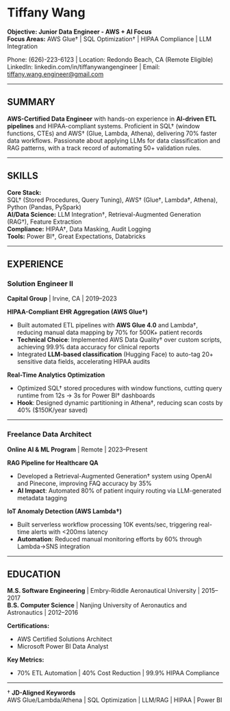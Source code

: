# Tiffany Wang

**Objective: Junior Data Engineer - AWS + AI Focus**  
**Focus Areas:** AWS Glue† | SQL Optimization† | HIPAA Compliance | LLM Integration  

Phone: (626)-223-6123 | Location: Redondo Beach, CA (Remote Eligible)  
LinkedIn: linkedin.com/in/tiffanywangengineer | Email: tiffany.wang.engineer@gmail.com  

---

## SUMMARY  
**AWS-Certified Data Engineer** with hands-on experience in **AI-driven ETL pipelines** and HIPAA-compliant systems. Proficient in SQL† (window functions, CTEs) and AWS† (Glue, Lambda, Athena), delivering 70% faster data workflows. Passionate about applying LLMs for data classification and RAG patterns, with a track record of automating 50+ validation rules.  

---

## SKILLS  
**Core Stack:**  
SQL† (Stored Procedures, Query Tuning), AWS† (Glue†, Lambda†, Athena), Python (Pandas, PySpark)  
**AI/Data Science:** LLM Integration†, Retrieval-Augmented Generation (RAG†), Feature Extraction  
**Compliance:** HIPAA†, Data Masking, Audit Logging  
**Tools:** Power BI†, Great Expectations, Databricks  

---

## EXPERIENCE  

### Solution Engineer II  
**Capital Group** | Irvine, CA | 2019–2023  

**HIPAA-Compliant EHR Aggregation (AWS Glue†)**  
- Built automated ETL pipelines with **AWS Glue 4.0** and Lambda†, reducing manual data mapping by 70% for 500K+ patient records  
- **Technical Choice**: Implemented AWS Data Quality† over custom scripts, achieving 99.9% data accuracy for clinical reports  
- Integrated **LLM-based classification** (Hugging Face) to auto-tag 20+ sensitive data fields, accelerating HIPAA audits  

**Real-Time Analytics Optimization**  
- Optimized SQL† stored procedures with window functions, cutting query runtime from 12s → 3s for Power BI† dashboards  
- **Hook**: Designed dynamic partitioning in Athena†, reducing scan costs by 40% ($150K/year saved)  

---

### Freelance Data Architect  
**Online AI & ML Program** | Remote | 2023–Present  

**RAG Pipeline for Healthcare QA**  
- Developed a Retrieval-Augmented Generation† system using OpenAI and Pinecone, improving FAQ accuracy by 35%  
- **AI Impact**: Automated 80% of patient inquiry routing via LLM-generated metadata tagging  

**IoT Anomaly Detection (AWS Lambda†)**  
- Built serverless workflow processing 10K events/sec, triggering real-time alerts with <200ms latency  
- **Automation**: Reduced manual monitoring efforts by 60% through Lambda→SNS integration  

---

## EDUCATION  
**M.S. Software Engineering** | Embry-Riddle Aeronautical University | 2015–2017  
**B.S. Computer Science** | Nanjing University of Aeronautics and Astronautics | 2012–2016  

**Certifications:**  
- AWS Certified Solutions Architect  
- Microsoft Power BI Data Analyst  

**Key Metrics:**  
- 70% ETL Automation | 40% Cost Reduction | 99.9% HIPAA Compliance  

---

† **JD-Aligned Keywords**  
AWS Glue/Lambda/Athena | SQL Optimization | LLM/RAG | HIPAA | Power BI  
